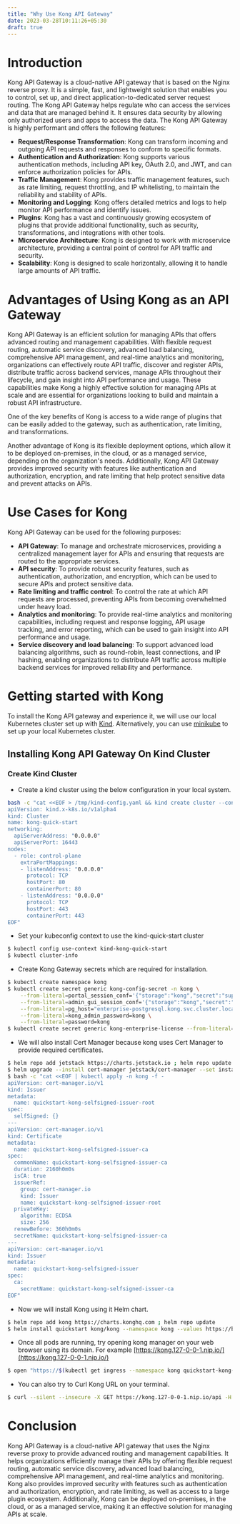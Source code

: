 ```yaml
---
title: "Why Use Kong API Gateway"
date: 2023-03-28T10:11:26+05:30
draft: true
---
```


# Introduction

Kong API Gateway is a cloud-native API gateway that is based on the Nginx reverse proxy. It is a simple, fast, and lightweight solution that enables you to control, set up, and direct application-to-dedicated server request routing. The Kong API Gateway helps regulate who can access the services and data that are managed behind it. It ensures data security by allowing only authorized users and apps to access the data. The Kong API Gateway is highly performant and offers the following features:

- **Request/Response Transformation**: Kong can transform incoming and outgoing API requests and responses to conform to specific formats.
- **Authentication and Authorization**: Kong supports various authentication methods, including API key, OAuth 2.0, and JWT, and can enforce authorization policies for APIs.
- **Traffic Management**: Kong provides traffic management features, such as rate limiting, request throttling, and IP whitelisting, to maintain the reliability and stability of APIs.
- **Monitoring and Logging**: Kong offers detailed metrics and logs to help monitor API performance and identify issues.
- **Plugins**: Kong has a vast and continuously growing ecosystem of plugins that provide additional functionality, such as security, transformations, and integrations with other tools.
- **Microservice Architecture**: Kong is designed to work with microservice architecture, providing a central point of control for API traffic and security.
- **Scalability**: Kong is designed to scale horizontally, allowing it to handle large amounts of API traffic.

# Advantages of Using Kong as an API Gateway

Kong API Gateway is an efficient solution for managing APIs that offers advanced routing and management capabilities. With flexible request routing, automatic service discovery, advanced load balancing, comprehensive API management, and real-time analytics and monitoring, organizations can effectively route API traffic, discover and register APIs, distribute traffic across backend services, manage APIs throughout their lifecycle, and gain insight into API performance and usage. These capabilities make Kong a highly effective solution for managing APIs at scale and are essential for organizations looking to build and maintain a robust API infrastructure.

One of the key benefits of Kong is access to a wide range of plugins that can be easily added to the gateway, such as authentication, rate limiting, and transformations.

Another advantage of Kong is its flexible deployment options, which allow it to be deployed on-premises, in the cloud, or as a managed service, depending on the organization's needs. Additionally, Kong API Gateway provides improved security with features like authentication and authorization, encryption, and rate limiting that help protect sensitive data and prevent attacks on APIs.

# Use Cases for Kong

Kong API Gateway can be used for the following purposes:

- **API Gateway**: To manage and orchestrate microservices, providing a centralized management layer for APIs and ensuring that requests are routed to the appropriate services.
- **API security**: To provide robust security features, such as authentication, authorization, and encryption, which can be used to secure APIs and protect sensitive data.
- **Rate limiting and traffic control**: To control the rate at which API requests are processed, preventing APIs from becoming overwhelmed under heavy load.
- **Analytics and monitoring**: To provide real-time analytics and monitoring capabilities, including request and response logging, API usage tracking, and error reporting, which can be used to gain insight into API performance and usage.
- **Service discovery and load balancing**: To support advanced load balancing algorithms, such as round-robin, least connections, and IP hashing, enabling organizations to distribute API traffic across multiple backend services for improved reliability and performance.

# Getting started with Kong

To install the Kong API gateway and experience it, we will use our local Kubernetes cluster set up with [Kind](https://kind.sigs.k8s.io/docs/user/quick-start/). Alternatively, you can use [minikube](https://minikube.sigs.k8s.io/docs/start/) to set up your local Kubernetes cluster.

## Installing Kong API Gateway On Kind Cluster

### Create Kind Cluster

- Create a kind cluster using the below configuration in your local system.

```bash
bash -c "cat <<EOF > /tmp/kind-config.yaml && kind create cluster --config /tmp/kind-config.yaml
apiVersion: kind.x-k8s.io/v1alpha4
kind: Cluster
name: kong-quick-start
networking:
  apiServerAddress: "0.0.0.0"
  apiServerPort: 16443
nodes:
  - role: control-plane
    extraPortMappings:
    - listenAddress: "0.0.0.0"
      protocol: TCP
      hostPort: 80
      containerPort: 80
    - listenAddress: "0.0.0.0"
      protocol: TCP
      hostPort: 443
      containerPort: 443
EOF"
```

- Set your kubeconfig context to use the kind-quick-start cluster

```bash
$ kubectl config use-context kind-kong-quick-start
$ kubectl cluster-info
```

- Create Kong Gateway secrets which are required for installation.

```bash
$ kubectl create namespace kong
$ kubectl create secret generic kong-config-secret -n kong \
    --from-literal=portal_session_conf='{"storage":"kong","secret":"super_secret_salt_string","cookie_name":"portal_session","cookie_same_site":"off","cookie_secure":false}' \
    --from-literal=admin_gui_session_conf='{"storage":"kong","secret":"super_secret_salt_string","cookie_name":"admin_session","cookie_same_site":"off","cookie_secure":false}' \
    --from-literal=pg_host="enterprise-postgresql.kong.svc.cluster.local" \
    --from-literal=kong_admin_password=kong \
    --from-literal=password=kong
$ kubectl create secret generic kong-enterprise-license --from-literal=license="'{}'" -n kong --dry-run=client -o yaml | kubectl apply -f -

```

- We will also install Cert Manager because kong uses Cert Manager to provide required certificates.

```bash
$ helm repo add jetstack https://charts.jetstack.io ; helm repo update
$ helm upgrade --install cert-manager jetstack/cert-manager --set installCRDs=true --namespace cert-manager --create-namespace
$ bash -c "cat <<EOF | kubectl apply -n kong -f -
apiVersion: cert-manager.io/v1
kind: Issuer
metadata:
  name: quickstart-kong-selfsigned-issuer-root
spec:
  selfSigned: {}
---
apiVersion: cert-manager.io/v1
kind: Certificate
metadata:
  name: quickstart-kong-selfsigned-issuer-ca
spec:
  commonName: quickstart-kong-selfsigned-issuer-ca
  duration: 2160h0m0s
  isCA: true
  issuerRef:
    group: cert-manager.io
    kind: Issuer
    name: quickstart-kong-selfsigned-issuer-root
  privateKey:
    algorithm: ECDSA
    size: 256
  renewBefore: 360h0m0s
  secretName: quickstart-kong-selfsigned-issuer-ca
---
apiVersion: cert-manager.io/v1
kind: Issuer
metadata:
  name: quickstart-kong-selfsigned-issuer
spec:
  ca:
    secretName: quickstart-kong-selfsigned-issuer-ca
EOF"
```

- Now we will install Kong using it Helm chart.

```bash
$ helm repo add kong https://charts.konghq.com ; helm repo update
$ helm install quickstart kong/kong --namespace kong --values https://bit.ly/KongGatewayHelmValuesAIO
```

- Once all pods are running, try opening kong manager on your web browser using its domain. For example [https://kong.127-0-0-1.nip.io/](https://kong.127-0-0-1.nip.io/)

```bash
$ open "https://$(kubectl get ingress --namespace kong quickstart-kong-manager -o jsonpath='{.spec.tls[0].hosts[0]}')"
```

- You can also try to Curl Kong URL on your terminal.

```bash
$ curl --silent --insecure -X GET https://kong.127-0-0-1.nip.io/api -H 'kong-admin-token:kong'
```

# Conclusion

Kong API Gateway is a cloud-native API gateway that uses the Nginx reverse proxy to provide advanced routing and management capabilities. It helps organizations efficiently manage their APIs by offering flexible request routing, automatic service discovery, advanced load balancing, comprehensive API management, and real-time analytics and monitoring. Kong also provides improved security with features such as authentication and authorization, encryption, and rate limiting, as well as access to a large plugin ecosystem. Additionally, Kong can be deployed on-premises, in the cloud, or as a managed service, making it an effective solution for managing APIs at scale.
